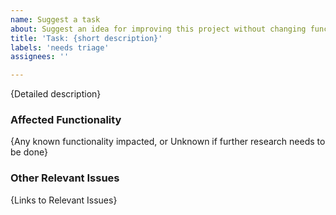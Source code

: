 ```yaml
---
name: Suggest a task
about: Suggest an idea for improving this project without changing functionality
title: 'Task: {short description}'
labels: 'needs triage'
assignees: ''

---
```


{Detailed description}

### Affected Functionality
{Any known functionality impacted, or Unknown if further research needs to be done}

### Other Relevant Issues
{Links to Relevant Issues}
